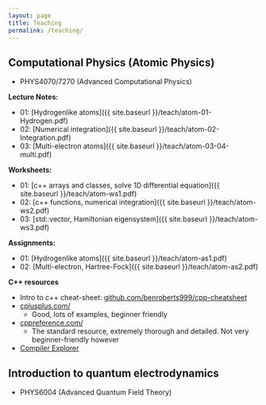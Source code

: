 ```yaml
---
layout: page
title: Teaching
permalink: /teaching/
---
```


## Computational Physics (Atomic Physics)
  * PHYS4070/7270 (Advanced Computational Physics)

**Lecture Notes:**
  * 01: [Hydrogenlike atoms]({{ site.baseurl }}/teach/atom-01-Hydrogen.pdf)
  * 02: [Numerical integration]({{ site.baseurl }}/teach/atom-02-Integration.pdf)
  * 03: [Multi-electron atoms]({{ site.baseurl }}/teach/atom-03-04-multi.pdf)

**Worksheets:**
  * 01: [c++ arrays and classes, solve 1D differential equation]({{ site.baseurl }}/teach/atom-ws1.pdf)
  * 02: [c++ functions, numerical integration]({{ site.baseurl }}/teach/atom-ws2.pdf)
  * 03: [std::vector, Hamiltonian eigensystem]({{ site.baseurl }}/teach/atom-ws3.pdf)

**Assignments:**
* 01: [Hydrogenlike atoms]({{ site.baseurl }}/teach/atom-as1.pdf)
* 02: [Multi-electron, Hartree-Fock]({{ site.baseurl }}/teach/atom-as2.pdf)

**C++ resources**
  * Intro to c++ cheat-sheet: [github.com/benroberts999/cpp-cheatsheet](https://github.com/benroberts999/cpp-cheatsheet)
  * [cplusplus.com/](https://www.cplusplus.com/)
    * Good, lots of examples, beginner friendly
  * [cppreference.com/](https://en.cppreference.com/)
    * The standard resource, extremely thorough and detailed. Not very beginner-friendly however
  * [Compiler Explorer](https://godbolt.org/)


## Introduction to quantum electrodynamics
  * PHYS6004 (Advanced Quantum Field Theory)
